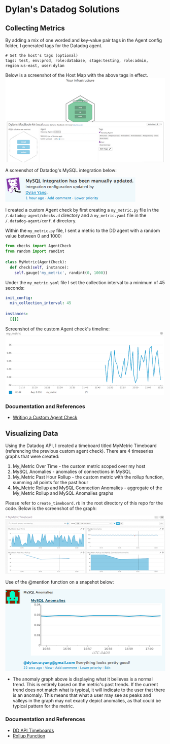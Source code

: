 # Dylan's Datadog Solutions

## Collecting Metrics
By adding a mix of one worded and key-value pair tags in the Agent config folder, I generated tags for the Datadog agent.

````
# Set the host's tags (optional)
tags: test, env:prod, role:database, stage:testing, role:admin, region:us-east, user:dylan
````
Below is a screenshot of the Host Map with the above tags in effect.
![tags](./images/dd_host_map_tags.png)

A screenshot of Datadog's MySQL integration below:

![mysql](./images/dd_mysql.png)

I created a custom Agent check by first creating a ````my_metric.py```` file in the ````/.datadog-agent/checks.d```` directory and a ````my_metric.yaml```` file in the ````/.datadog-agent/conf.d```` directory.

Within the ````my_metric.py```` file, I sent a metric to the DD agent with a random value between 0 and 1000:

````python
from checks import AgentCheck
from random import randint

class MyMetric(AgentCheck):
  def check(self, instance):
    self.gauge('my_metric', randint(0, 1000))
````

Under the ````my_metric.yaml```` file I set the collection interval to a minimum of 45 seconds:
````yaml
init_config:
  min_collection_interval: 45

instances:
  [{}]
````
Screenshot of the custom Agent check's timeline:
![my_metric](./images/my_metric.png)

### Documentation and References
* [Writing a Custom Agent Check](https://blog.devopscomplete.com/writing-a-custom-datadog-agent-check-7367c98ffc5a)

## Visualizing Data
Using the Datadog API, I created a timeboard titled MyMetric Timeboard (referencing the previous custom agent check). There are 4 timeseries graphs that were created:
  1. My_Metric Over Time - the custom metric scoped over my host
  2. MySQL Anomalies - anomalies of connections in MySQL
  3. My_Metric Past Hour Rollup - the custom metric with the rollup function, summing all points for the past hour
  4. My_Metric Rollup and MySQL Connection Anomalies - aggregate of the My_Metric Rollup and MySQL Anomalies graphs

Please refer to ````create_timeboard.rb```` in the root directory of this repo for the code. Below is the screenshot of the graph:

![timeboard](./images/timeboard.png)

Use of the @mention function on a snapshot below:

![mention](./images/timeframe_mention.png)

* The anomaly graph above is displaying what it believes is a normal trend. This is entirely based on the metric's past trends. If the current trend does not match what is typical, it will indicate to the user that there is an anomaly. This means that what a user may see as peaks and valleys in the graph may not exactly depict anomalies, as that could be typical pattern for the metric.

### Documentation and References
* [DD API Timeboards](https://docs.datadoghq.com/api/?lang=ruby#timeboards)
* [Rollup Function](https://docs.datadoghq.com/graphing/#aggregation-groups)
